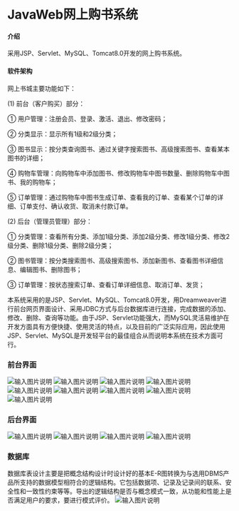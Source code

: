 # JavaWeb网上购书系统

#### 介绍
采用JSP、Servlet、MySQL、Tomcat8.0开发的网上购书系统。

#### 软件架构
网上书城主要功能如下：

(1)    前台（客户购买）部分：

①   用户管理：注册会员、登录、激活、退出、修改密码；

②   分类显示：显示所有1级和2级分类；

③   图书显示：按分类查询图书、通过关键字搜索图书、高级搜索图书、查看某本图书的详细；

④   购物车管理：向购物车中添加图书、修改购物车中图书数量、删除购物车中图书、我的购物车；

⑤   订单管理：通过购物车中图书生成订单、查看我的订单、查看某个订单的详细、订单支付、确认收货、取消未付款订单。

(2)    后台（管理员管理）部分：

①   分类管理：查看所有分类、添加1级分类、添加2级分类、修改1级分类、修改2级分类、删除1级分类、删除2级分类；

②   图书管理：按分类搜索图书、高级搜索图书、添加新图书、查看图书详细信息、编辑图书、删除图书；

③   订单管理：按状态搜索订单、查看订单详细信息、取消订单、发货；

本系统采用的是JSP、Servlet、MySQL、Tomcat8.0开发，用Dreamweaver进行前台网页界面设计、采用JDBC方式与后台数据库进行连接，完成数据的添加、修改、删除、查询等功能。由于JSP、Servlet功能强大，而MySQL灵活易维护在开发方面具有方便快捷、使用灵活的特点，以及目前的广泛实际应用，因此使用JSP、Servlet、MySQL是开发轻平台的最佳组合从而说明本系统在技术方面可行。
### 前台界面
![输入图片说明](https://images.gitee.com/uploads/images/2021/0621/114057_8a862c33_5340558.png "屏幕截图.png")
![输入图片说明](https://images.gitee.com/uploads/images/2021/0621/114105_b00e5b4e_5340558.png "屏幕截图.png")
![输入图片说明](https://images.gitee.com/uploads/images/2021/0621/114113_e90f006b_5340558.png "屏幕截图.png")
![输入图片说明](https://images.gitee.com/uploads/images/2021/0621/114119_dfe17762_5340558.png "屏幕截图.png")
![输入图片说明](https://images.gitee.com/uploads/images/2021/0621/114127_a85def9c_5340558.png "屏幕截图.png")
![输入图片说明](https://images.gitee.com/uploads/images/2021/0621/114133_b9eec63e_5340558.png "屏幕截图.png")
![输入图片说明](https://images.gitee.com/uploads/images/2021/0621/114144_80989657_5340558.png "屏幕截图.png")
![输入图片说明](https://images.gitee.com/uploads/images/2021/0621/114152_e2f60e39_5340558.png "屏幕截图.png")
![输入图片说明](https://images.gitee.com/uploads/images/2021/0621/114159_d7faf535_5340558.png "屏幕截图.png")
### 后台界面
![输入图片说明](https://images.gitee.com/uploads/images/2021/0621/114211_92975531_5340558.png "屏幕截图.png")
![输入图片说明](https://images.gitee.com/uploads/images/2021/0621/114235_af11c761_5340558.png "屏幕截图.png")
![输入图片说明](https://images.gitee.com/uploads/images/2021/0621/114242_3888677a_5340558.png "屏幕截图.png")
![输入图片说明](https://images.gitee.com/uploads/images/2021/0621/114248_fde3599a_5340558.png "屏幕截图.png")
### 数据库
数据库表设计主要是把概念结构设计时设计好的基本E-R图转换为与选用DBMS产品所支持的数据模型相符合的逻辑结构。它包括数据项、记录及记录间的联系、安全性和一致性约束等等。导出的逻辑结构是否与概念模式一致，从功能和性能上是否满足用户的要求，要进行模式评价。
![输入图片说明](https://images.gitee.com/uploads/images/2021/0621/114307_c92d03d1_5340558.png "屏幕截图.png")






